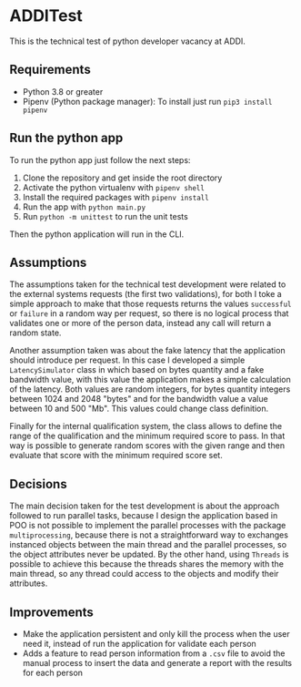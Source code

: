 # ADDITest

This is the technical test of python developer vacancy at ADDI.

## Requirements

- Python 3.8 or greater
- Pipenv (Python package manager): To install just run `pip3 install pipenv`

## Run the python app

To run the python app just follow the next steps:

1. Clone the repository and get inside the root directory
2. Activate the python virtualenv with `pipenv shell`
3. Install the required packages with `pipenv install`
4. Run the app with `python main.py`
5. Run `python -m unittest` to run the unit tests

Then the python application will run in the CLI.

## Assumptions

The assumptions taken for the technical test development were related to the external systems requests (the first two validations), for both I toke a simple approach to make that those requests returns the values `successful` or `failure` in a random way per request, so there is no logical process that validates one or more of the person data, instead any call will return a random state.

Another assumption taken was about the fake latency that the application should introduce per request. In this case I developed a simple `LatencySimulator` class in which based on bytes quantity and a fake bandwidth value, with this value the application makes a simple calculation of the latency. Both values are random integers, for bytes quantity integers between 1024 and 2048 "bytes" and for the bandwidth value a value between 10 and 500 "Mb". This values could change class definition.

Finally for the internal qualification system, the class allows to define the range of the qualification and the minimum required score to pass. In that way is possible to generate random scores with the given range and then evaluate that score with the minimum required score set.

## Decisions

The main decision taken for the test development is about the approach followed to run parallel tasks, because I design the application based in POO is not possible to implement the parallel processes with the package `multiprocessing`, because there is not a straightforward way to exchanges instanced objects between the main thread and the parallel processes, so the object attributes never be updated. By the other hand, using `Threads` is possible to achieve this because the threads shares the memory with the main thread, so any thread could access to the objects and modify their attributes.

## Improvements

- Make the application persistent and only kill the process when the user need it, instead of run the application for validate each person
- Adds a feature to read person information from a `.csv` file to avoid the manual process to insert the data and generate a report with the results for each person